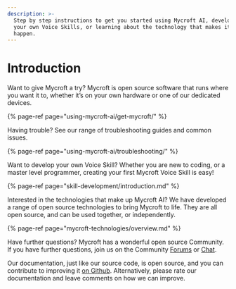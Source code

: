 ```yaml
---
description: >-
  Step by step instructions to get you started using Mycroft AI, developing of
  your own Voice Skills, or learning about the technology that makes it all
  happen.
---
```


# Introduction

Want to give Mycroft a try? Mycroft is open source software that runs where you want it to, whether it’s on your own hardware or one of our dedicated devices.

{% page-ref page="using-mycroft-ai/get-mycroft/" %}

Having trouble? See our range of troubleshooting guides and common issues.

{% page-ref page="using-mycroft-ai/troubleshooting/" %}

Want to develop your own Voice Skill? Whether you are new to coding, or a master level programmer, creating your first Mycroft Voice Skill is easy!

{% page-ref page="skill-development/introduction.md" %}

Interested in the technologies that make up Mycroft AI? We have developed a range of open source technologies to bring Mycroft to life. They are all open source, and can be used together, or independently.

{% page-ref page="mycroft-technologies/overview.md" %}

Have further questions? Mycroft has a wonderful open source Community. If you have further questions, join us on the Community [Forums](https://community.mycroft.ai) or [Chat](https://chat.mycroft.ai).

Our documentation, just like our source code, is open source, and you can contribute to improving it [on Github](https://github.com/mycroftai/documentation). Alternatively, please rate our documentation and leave comments on how we can improve.

